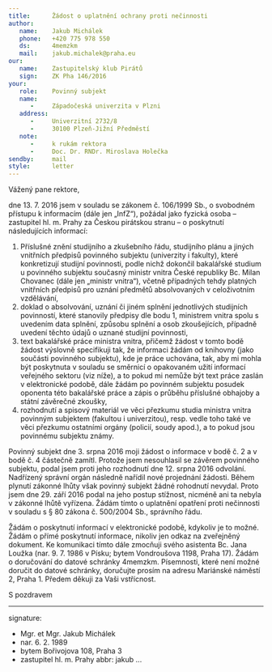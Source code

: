 ```yaml
---
title:      Žádost o uplatnění ochrany proti nečinnosti
author:
   name:    Jakub Michálek
   phone:   +420 775 978 550
   ds:      4memzkm
   mail:    jakub.michalek@praha.eu
our:
   name:    Zastupitelský klub Pirátů
   sign:    ZK Pha 146/2016
your:
   role:    Povinný subjekt
   name:    
      -     Západočeská univerzita v Plzni
   address:
      -     Univerzitní 2732/8
      -     30100 Plzeň-Jižní Předměstí
   note:    
      -     k rukám rektora
      -     Doc. Dr. RNDr. Miroslava Holečka
sendby:     mail
style:      letter
---
```


Vážený pane rektore,

dne 13. 7. 2016 jsem v souladu se zákonem č. 106/1999 Sb., o svobodném přístupu k informacím (dále jen „InfZ“), požádal jako fyzická osoba – zastupitel hl. m. Prahy za Českou pirátskou stranu – o poskytnutí následujících informací:

1. Příslušné znění studijního a zkušebního řádu, studijního plánu a jiných vnitřních předpisů povinného subjektu (univerzity i fakulty), které konkretizují studijní povinnosti, podle nichž dokončil bakalářské studium u povinného subjektu současný ministr vnitra České republiky Bc. Milan Chovanec (dále jen „ministr vnitra“), včetně případných tehdy platných vnitřních předpisů pro uznání předmětů absolvovaných v celoživotním vzdělávání,
2. doklad o absolvování, uznání či jiném splnění jednotlivých studijních povinností, které stanovily předpisy dle bodu 1, ministrem vnitra spolu s uvedením data splnění, způsobu splnění a osob zkoušejících, případně uvedení těchto údajů o uznané studijní povinnosti,
3. text bakalářské práce ministra vnitra, přičemž žádost v tomto bodě žádost výslovně specifikuji tak, že informaci žádám od knihovny (jako součásti povinného subjektu), kde je práce uchována, tak, aby mi mohla být poskytnuta v souladu se směrnicí o opakovaném užití informací veřejného sektoru (viz níže), a to pokud mi nemůže být text práce zaslán v elektronické podobě, dále žádám po povinném subjektu posudek oponenta této bakalářské práce a zápis o průběhu příslušné obhajoby a státní závěrečné zkoušky,
4. rozhodnutí a spisový materiál ve věci přezkumu studia ministra vnitra povinným subjektem (fakultou i univerzitou), resp. vedle toho také ve věci přezkumu ostatními orgány (policií, soudy apod.), a to pokud jsou povinnému subjektu známy. 

Povinný subjekt dne 3. srpna 2016 moji žádost o informace v bodě č. 2 a v bodě č. 4 částečně zamítl. Protože jsem nesouhlasil se závěrem povinného subjektu, podal jsem proti jeho rozhodnutí dne 12. srpna 2016 odvolání. Nadřízený správní orgán následně nařídil nové projednání žádosti. Během plynutí zákonné lhůty však povinný subjekt žádné rohodnutí nevydal. Proto jsem dne 29. září 2016 podal na jeho postup stížnost, nicméně ani ta nebyla v zákonné lhůtě vyřízena. Žádám tímto o uplatnění opatření proti nečinnosti v souladu s § 80 zákona č. 500/2004 Sb., správního řádu. 

Žádám o poskytnutí informací v elektronické podobě, kdykoliv je to možné. Žádám o přímé poskytnutí informace, nikoliv jen odkaz na zveřejněný dokument. Ke komunikaci tímto dále zmocňuji svého asistenta Bc. Jana Loužka (nar. 9. 7. 1986 v Písku; bytem Vondroušova 1198, Praha 17). Žádám o doručování do datové schránky 4memzkm. Písemnosti, které není možné doručit do datové schránky, doručujte prosím na adresu Mariánské náměstí 2, Praha 1. Předem děkuji za Vaši vstřícnost.

S pozdravem

---
signature: 
  - Mgr. et Mgr. Jakub Michálek
  - nar. 6. 2. 1989
  - bytem Bořivojova 108, Praha 3
  - zastupitel hl. m. Prahy
abbr:       jakub
...
